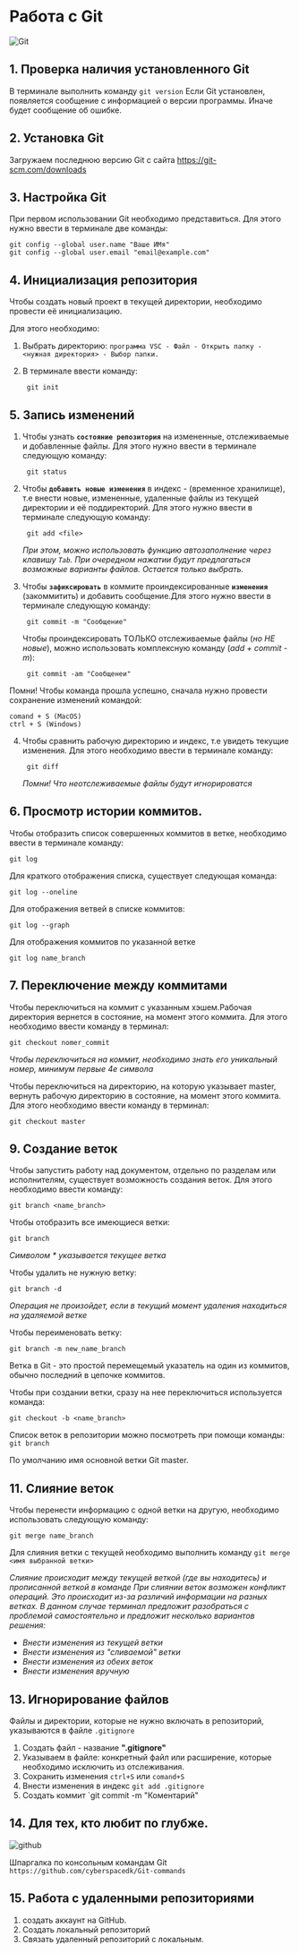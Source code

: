 # Работа с Git
![Git](GITImages.png)
## 1. Проверка наличия установленного Git
В терминале выполнить команду `git version`
Если Git установлен, появляется сообщение с информацией о версии программы. Иначе будет сообщение об ошибке.
## 2. Установка Git
Загружаем последнюю версию Git с сайта https://git-scm.com/downloads
## 3. Настройка Git
При первом использовании Git необходимо представиться. Для этого нужно ввести в терминале две команды:
```
git config --global user.name "Ваше ИМя"
git config --global user.email "email@example.com"
```
## 4. Инициализация репозитория

Чтобы создать новый проект в текущей директории, необходимо провести её инициализацию. 

Для этого необходимо:
1. Выбрать директорию: `программа VSC - Файл - Открыть папку - <нужная директория> - Выбор папки.` 
2. В терминале ввести команду:

        git init
## 5. Запись изменений
1. Чтобы узнать **`состояние репозитория`** на измененные, отслеживаемые и добавленные файлы. Для этого нужно ввести в терминале следующую команду:

        git status
2. Чтобы **`добавить новые изменения`** в индекс - (временное хранилище), т.е внести новые, измененные, удаленные файлы из текущей директории и её поддиректорий. Для этого нужно ввести в терминале следующую команду:

        git add <file>

    *При этом, можно использовать функцию автозаполнение через клавишу `Tab`. При очередном нажатии будут предлагаться возможные варианты файлов. Остается только выбрать.*
3. Чтобы **`зафиксировать`** в коммите проиндексированные **`изменения`** (закоммитить) и добавить сообщение.Для этого нужно ввести в терминале следующую команду:

        git commit -m "Сообщение"
    Чтобы проиндексировать ТОЛЬКО отслеживаемые файлы (*но НЕ новые*), можно использовать комплексную команду (*add + commit -m*):

        git commit -am "Сообщенеи"
Помни! Чтобы команда прошла успешно, сначала нужно провести сохранение изменений командой:

    comand + S (MacOS)
    ctrl + S (Windows)
4. Чтобы сравнить рабочую директорию и индекс, т.е увидеть текущие изменения. Для этого необходимо ввести в терминале команду:

        git diff
     *Помни! Что неотслеживаемые файлы будут игнорироватся*
## 6. Просмотр истории коммитов.
Чтобы отобразить список совершенных коммитов в ветке, необходимо ввести в терминале команду:

    git log
Для краткого отображения списка, существует следующая команда:

    git log --oneline

Для отображения ветвей в списке коммитов:

    git log --graph
Для отображения коммитов по указанной ветке

    git log name_branch
## 7. Переключение между коммитами
Чтобы переключиться на коммит с указанным хэшем.Рабочая директория вернется в состояние, на момент этого коммита. Для этого необходимо ввести команду в терминал:

    git checkout nomer_commit
*Чтобы переключиться на коммит, необходимо знать его уникальный номер, минимум первые 4е символа*

Чтобы переключиться на директорию, на которую указывает master, вернуть рабочую директорию в состояние, на момент этого коммита. Для этого необходимо ввести команду в терминал:

    git checkout master
## 9. Создание веток
Чтобы запустить работу над документом, отдельно по разделам или исполнителям, существует возможность создания веток. Для этого необходимо ввести команду:

    git branch <name_branch>
Чтобы отобразить все имеющиеся ветки:

    git branch
*Символом * указывается текущее ветка*

Чтобы удалить не нужную ветку:

    git branch -d
*Операция не произойдет, если в текущий момент удаления находиться на удаляемой ветке*

Чтобы переименовать ветку:

    git branch -m new_name_branch

Ветка в Git - это простой перемещемый указатель на один из коммитов, обычно последний в цепочке коммитов. 

Чтобы при создании ветки, сразу на нее переключиться используется команда:
    
    git checkout -b <name_branch>
Список веток в репозитории можно посмотреть при помощи команды:
`git branch`

По умолчанию имя основной ветки Git master.
## 11. Слияние веток
Чтобы перенести информацию с одной ветки на другую, необходимо использовать следующую команду:

    git merge name_branch

Для слияния ветки с текущей необходимо выполнить команду 
`git merge <имя выбранной ветки>`

*Слияние происходит между текущей веткой (где вы находитесь) и прописанной веткой в команде*
*При слиянии веток возможен конфликт операций. Это происходит из-за различий информации на разных ветках. В данном случае терминал предложит разобраться с проблемой самостоятельно и предложит несколько вариантов решения:*
* *Внести изменения из текущей ветки*
* *Внести изменения из "сливаемой" ветки*
* *Внести изменения из обеих веток*
* *Внести изменения вручную* 


## 13. Игнорирование файлов
Файлы и директории, которые не нужно включать в репозиторий, указываются в файле `.gitignore`

1. Создать файл - название **".gitignore"**
2. Указываем в файле: конкретный файл или расширение, которые необходимо исключить из отслеживания.
3. Сохранить изменения `ctrl+S` или `comand+S`
4. Внести изменения в индекс `git add .gitignore`
5. Создать коммит `git commit -m "Коментарий"
## 14. Для тех, кто любит по глубже.

![github](github.png)

Шпаргалка по консольным командам Git
`https://github.com/cyberspacedk/Git-commands`

## 15. Работа с удаленными репозиториями
1. создать аккаунт на GitHub.
2. Создать локальный репозиторий
3. Связать удаленный репозиторий с локальным.
